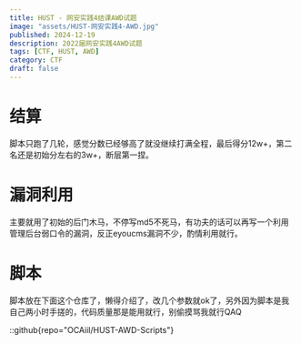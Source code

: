 ```yaml
---
title: HUST - 网安实践4结课AWD试题
image: "assets/HUST-网安实践4-AWD.jpg"
published: 2024-12-19
description: 2022届网安实践4AWD试题
tags: [CTF, HUST, AWD]
category: CTF
draft: false
---
```


# 结算
脚本只跑了几轮，感觉分数已经够高了就没继续打满全程，最后得分12w+，第二名还是初始分左右的3w+，断层第一捏。

# 漏洞利用
主要就用了初始的后门木马，不停写md5不死马，有功夫的话可以再写一个利用管理后台弱口令的漏洞，反正eyoucms漏洞不少，酌情利用就行。

# 脚本
脚本放在下面这个仓库了，懒得介绍了，改几个参数就ok了，另外因为脚本是我自己两小时手搓的，代码质量那是能用就行，别偷摸骂我就行QAQ


::github{repo="OCAiil/HUST-AWD-Scripts"}